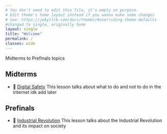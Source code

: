 ```yaml
---
# You don't need to edit this file, it's empty on purpose.
# Edit theme's home layout instead if you wanna make some changes
# See: https://jekyllrb.com/docs/themes/#overriding-theme-defaults
#changed to single, originally home
layout: single
title: "Welcome"
permalink: /
classes: wide
---
```


Midterms to Prefinals topics
## Midterms
- :blue_book: [Digital Safety](/lessons/digital-safety)
  This lesson talks about what to do and not to do in the internet idk add later

## Prefinals
- :orange_book: [Industrial Revolution](/lessons/Indus-revo)
  This lesson talks about the Industrial Revolution and its impact on society
